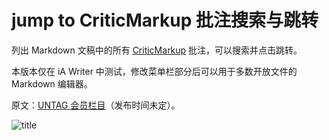 # jump to CriticMarkup 批注搜索与跳转

列出 Markdown 文稿中的所有 [CriticMarkup](https://fletcher.github.io/MultiMarkdown-6/syntax/critic.html) 批注，可以搜索并点击跳转。

本版本仅在 iA Writer 中测试，修改菜单栏部分后可以用于多数开放文件的 Markdown 编辑器。

原文：[UNTAG 会员栏目](https://utgd.net/)（发布时间未定）。

![title](img.jpg)